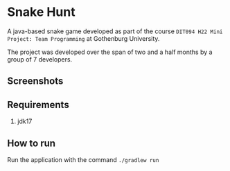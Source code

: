 # Snake Hunt

A java-based snake game developed as part of the course `DIT094 H22 Mini Project: Team Programming` at Gothenburg University.

The project was developed over the span of two and a half months by a group of 7 developers.

## Screenshots




## Requirements

1. jdk17

## How to run

Run the application with the command `./gradlew run`
